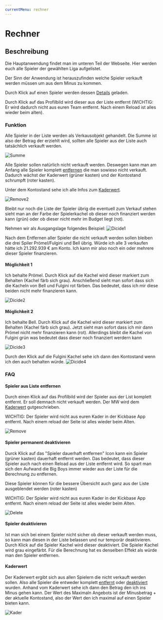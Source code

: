 ```yaml
---
currentMenu: rechner
---
```


# Rechner

## Beschreibung

Die Hauptanwendung findet man im unteren Teil der Webseite. Hier werden euch alle Spieler der gewählten Liga aufgelistet.

Der Sinn der Anwendung ist herauszufinden welche Spieler verkauft werden müssen um aus dem Minus zu kommen.

Durch Klick auf einen Spieler werden dessen [Details](https://pascalhenze.de/kickbase-doc/doc/header.html#details) geladen.

Durch Klick auf das Profilbild wird dieser aus der Liste entfernt (WICHTIG: Er wird dadurch nicht aus euren Team entfernt. Nach einem Reload ist alles wieder beim alten).

### Funktion

Alle Spieler in der Liste werden als Verkausobjekt gehandelt. Die Summe ist also der Betrag der erziehlt wird, sollten alle Spieler aus der Liste auch tatsächlich verkauft werden.

![Summe](https://pascalhenze.de/kickbase-doc/assets/kickbase_sum.png)

Alle Spieler sollen natürlich nicht verkauft werden. Deswegen kann man am Anfang alle Spieler komplett [entfernen](#removePlayer) die man sowieso nicht verkauft.
Dadurch wächst der Kaderwert (grüner kasten) und der Kontostand schrumpft (roter kasten).

Unter dem Kontostand sehe ich alle Infos zum [Kaderwert](#kader).


![Remove2](https://pascalhenze.de/kickbase-doc/assets/kickbase_remove2.png)

Bleibt nur noch die Liste der Spieler übrig die eventuell zum Verkauf stehen sieht man an der Farbe der Spielerkachel ob dieser noch finanziert werden kann (grün) oder ob dieser nicht mehr im Budget liegt (rot).

Nehmen wir als Ausgangslage folgendes Beispiel:
![Dicide1](https://pascalhenze.de/kickbase-doc/assets/kickbase_dicide1.png)

Nach dem Entfernen aller Spieler die nicht verkauft werden sollen bleiben die drei Spiler Prömel/Fulgini und Bell übrig.
Würde ich alle 3 verkaufen hätte ich 21.292.939 € am Konto. Ich kann mir also noch ein oder mehrere dieser Spieler finanzieren.

#### Möglichkeit 1
Ich behalte Prömel. Durch Klick auf die Kachel wird dieser markiert zum Behalten (Kachel färb sich grau).
Anschließend sieht man sofort dass sich die Kacheln von Bell und Fulgini rot färben. Das bedeutet, dass ich mir diese beiden nicht mehr finanzieren kann.

![Dicide2](https://pascalhenze.de/kickbase-doc/assets/kickbase_dicide2.png)

#### Möglichkeit 2
Ich behalte Bell. Durch Klick auf die Kachel wird dieser markiert zum Behalten (Kachel färb sich grau).
Jetzt sieht man sofort dass ich mir dann Prömel nicht mehr finanzieren kann (rot). Allerdings bleibt die Kachel von Fulgini grün was bedeutet dass dieser noch finanziert werdern kann

![Dicide3](https://pascalhenze.de/kickbase-doc/assets/kickbase_dicide3.png)

Durch den Klick auf die Fulgini Kachel sehe ich dann den Kontostand wenn ich den auch behalten würde.
![Dicide4](https://pascalhenze.de/kickbase-doc/assets/kickbase_dicide4.png)




### FAQ

#### Spieler aus Liste entfernen
<a name="removePlayer"></a>
Durch einen Klick auf das Profilbild wird der Spieler aus der List komplett entfernt. Er soll demnach nicht verkauft werden. Der MW wird dem [Kaderwert](#kader) gutgeschrieben.

WICHTIG: Der Spieler wird nicht aus euren Kader in der Kickbase App entfernt. Nach einem reload der Seite ist alles wieder beim Alten.

![Remove](https://pascalhenze.de/kickbase-doc/assets/kickbase_remove.png)

#### Spieler permanent deaktivieren
<a name="deletePlayer"></a>
Durck Klick auf das "Spieler dauerhaft entfernen" Icon kann ein Spieler (grüner kasten) dauerhaft entfernt werden. Das bedeutet, dass dieser Spieler auch nach einen Reload aus der Liste entfernt wird. So spart man sich den Aufwand die Big Boys immer wieder aus der Liste für die Berechnung zu entfernen.

Diese Spieler können für die bessere Übersicht auch ganz aus der Liste ausgeblendet werden (roter kasten)

WICHTIG: Der Spieler wird nicht aus euren Kader in der Kickbase App entfernt. Nach einem reload der Seite ist alles wieder beim Alten.

![Delete](https://pascalhenze.de/kickbase-doc/assets/kickbase_delete.png)

#### Spieler deaktivieren
Ist man sich bei einem Spieler nicht sicher ob dieser verkauft werden muss, so kann man diesen in der Liste belassen und nur temporär deaktivieren. 
Durch Klick auf die Spieler Kachel wird dieser deaktiviert. Die Spieler Kachel wird grau eingefärbt.
Für die Berechnung hat es denselben Effekt als würde man den Spieler entfernen.
<a name="deactivatePlayer"></a>

#### Kaderwert
<a name="kader"></a>
Der Kaderwert ergibt sich aus allen Spielern die nicht verkauft werden sollen. Also alle Spieler die entweder komplett [entfernt](#removePlayer) oder [deaktiviert](#deactivatePlayer) wurden.
Anhand vom Kaderwert sehe ich dann den Betrag den ich ins Minus gehen kann.
Der Wert des Maximaln Angebots ist der Minusbetrag + der aktuelle Kontostand, also der Wert den ich maximal auf einen Spieler bieten kann.

![Kader](https://pascalhenze.de/kickbase-doc/assets/kickbase_kader.png)
